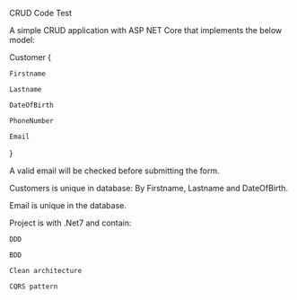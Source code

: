 CRUD Code Test

 A simple CRUD application with ASP NET Core that implements the below model:

Customer {

	Firstname
        
	Lastname
        
	DateOfBirth
        
	PhoneNumber
        
	Email
     
}

A valid email will be checked before submitting the form.

Customers is unique in database: By Firstname, Lastname and DateOfBirth.

Email is unique in the database.

Project is with .Net7 and contain:

    DDD

    BDD

    Clean architecture

    CQRS pattern 


